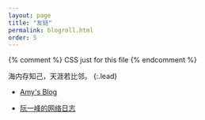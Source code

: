```yaml
---
layout: page
title: "友链"
permalink: blogroll.html
order: 5
---
```


{% comment %}
  CSS just for this file
{% endcomment %}

<style>
  small {
    color: #999;
  }
</style>


海内存知己，天涯若比邻。
{:.lead}

* [Amy's Blog](http://banyaner.github.io/)

* [阮一峰的网络日志](http://www.ruanyifeng.com/blog/)
